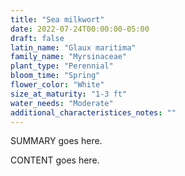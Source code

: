 ```yaml
---
title: "Sea milkwort"
date: 2022-07-24T00:00:00-05:00
draft: false
latin_name: "Glaux maritima"
family_name: "Myrsinaceae"
plant_type: "Perennial"
bloom_time: "Spring"
flower_color: "White"
size_at_maturity: "1-3 ft"
water_needs: "Moderate"
additional_characteristices_notes: ""
---
```


SUMMARY goes here.

<!--more-->

CONTENT goes here.